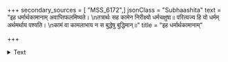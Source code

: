 +++
secondary_sources = [ "MSS_6172",]
jsonClass = "Subhaashita"
text = "इह धर्मार्थकामानाम् अवाप्तिफलमिष्यते।  \nतत्रार्थः सह कामेन निरीक्ष्यो धर्मचक्षुषा॥ परित्यज्य हि यो धर्मम् अर्थमर्थाय पश्यति।  \nकामं वा कामलाभाय न स बुद्धेषु बुद्धिमान्॥"
title = "इह धर्मार्थकामानाम्"

+++

<details><summary>Text</summary>

इह धर्मार्थकामानाम् अवाप्तिफलमिष्यते।  
तत्रार्थः सह कामेन निरीक्ष्यो धर्मचक्षुषा॥ परित्यज्य हि यो धर्मम् अर्थमर्थाय पश्यति।  
कामं वा कामलाभाय न स बुद्धेषु बुद्धिमान्॥
</details>
